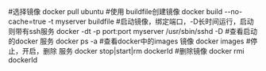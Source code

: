 #选择镜像
docker pull ubuntu
#使用 buildfile创建镜像
docker build --no-cache=true -t myserver buildfile
#启动镜像，绑定端口，-D长时间运行，启动则带有ssh服务
docker -dt -p port:port myserver /usr/sbin/sshd -D
#查看启动的docker 服务
docker ps -a
#查看docker中的images 镜像
docker images
#停止，开启，删除 服务
docker stop|start|rm dockerId
#删除镜像
docker rmi dockerId
